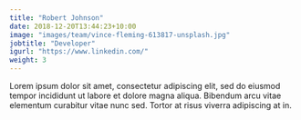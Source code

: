 ```yaml
---
title: "Robert Johnson"
date: 2018-12-20T13:44:23+10:00
image: "images/team/vince-fleming-613817-unsplash.jpg"
jobtitle: "Developer"
igurl: "https://www.linkedin.com/"
weight: 3
---
```


Lorem ipsum dolor sit amet, consectetur adipiscing elit, sed do eiusmod tempor incididunt ut labore et dolore magna aliqua. Bibendum arcu vitae elementum curabitur vitae nunc sed. Tortor at risus viverra adipiscing at in.
